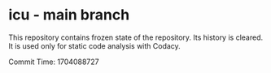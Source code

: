 # icu - main branch

This repository contains frozen state of the repository.
Its history is cleared. It is used only for static code
analysis with Codacy.

Commit Time: 1704088727